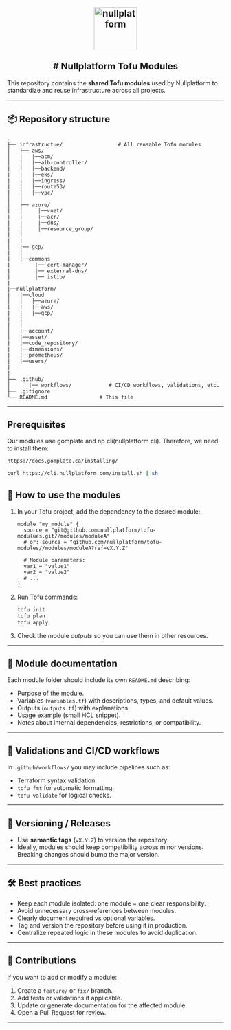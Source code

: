 <h2 align="center">
    <a href="https://httpie.io" target="blank_">
        <img height="100" alt="nullplatform" src="https://nullplatform.com/favicon/android-chrome-192x192.png" />
    </a>
    <br>
    <br>
    # Nullplatform Tofu Modules
    <br>
</h2>



This repository contains the **shared Tofu modules** used by Nullplatform to standardize and reuse infrastructure across all projects.

---

## 📦 Repository structure

```
.
├── infrastructue/                  # All reusable Tofu modules
│   ├── aws/
│   |   |──acm/
│   |   |──alb-controller/
|   |   |──backend/
|   |   |──eks/
|   |   |──ingress/
|   |   |──route53/
|   |   |──vpc/
│   │
│   ├── azure/
|   |     |──vnet/
|   |     |──acr/
|   |     |──dns/
|   |     |──resource_group/
|   |
|   |
│   |── gcp/
|   |
|   |──commons
|        |── cert-manager/
|        |── external-dns/
|        |── istio/
|
|──nullplatform/
|   |──cloud
│   │   ├──azure/
|   |   |──aws/
|   |   |──gcp/
|   |
|   |
│   |──account/
│   |──asset/
|   |──code_repository/
|   |──dimensions/
|   |──prometheus/
|   |──users/
|
|
├── .github/
│      |── workflows/            # CI/CD workflows, validations, etc.
├── .gitignore
└── README.md                 # This file
```

---
## Prerequisites

Our modules use gomplate and np cli(nullplatform cli). Therefore, we need to install them:


```bash
https://docs.gomplate.ca/installing/

```

```bash
curl https://cli.nullplatform.com/install.sh | sh

```

## 🚀 How to use the modules

1. In your Tofu project, add the dependency to the desired module:

   ```hcl
   module "my_module" {
     source = "git@github.com:nullplatform/tofu-modulues.git//modules/moduleA"
     # or: source = "github.com/nullplatform/tofu-modules//modules/moduleA?ref=vX.Y.Z"

     # Module parameters:
     var1 = "value1"
     var2 = "value2"
     # ...
   }
   ```

2. Run Tofu commands:

   ```bash
   tofu init
   tofu plan
   tofu apply
   ```

3. Check the module *outputs* so you can use them in other resources.

---

## 📄 Module documentation

Each module folder  should include its own `README.md` describing:

- Purpose of the module.
- Variables (`variables.tf`) with descriptions, types, and default values.
- Outputs (`outputs.tf`) with explanations.
- Usage example (small HCL snippet).
- Notes about internal dependencies, restrictions, or compatibility.


---

## 🧪 Validations and CI/CD workflows

In `.github/workflows/` you may include pipelines such as:

- Terraform syntax validation.
- `tofu fmt` for automatic formatting.
- `tofu validate` for logical checks.


---

## 📌 Versioning / Releases

- Use **semantic tags** (`vX.Y.Z`) to version the repository.
- Ideally, modules should keep compatibility across minor versions. Breaking changes should bump the major version.


---

## 🛠️ Best practices

- Keep each module isolated: one module = one clear responsibility.
- Avoid unnecessary cross-references between modules.
- Clearly document required vs optional variables.
- Tag and version the repository before using it in production.
- Centralize repeated logic in these modules to avoid duplication.

---

## 👥 Contributions

If you want to add or modify a module:

1. Create a `feature/` or `fix/` branch.
2. Add tests or validations if applicable.
3. Update or generate documentation for the affected module.
4. Open a Pull Request for review.

---





<!-- BEGIN_TF_DOCS -->

<!-- END_TF_DOCS -->